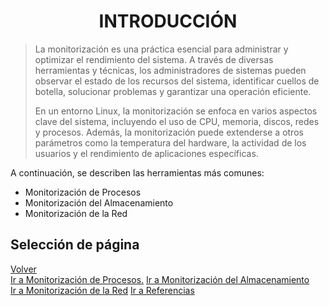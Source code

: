 # <h1 align="center"> INTRODUCCIÓN </h1> 

> La monitorización es una práctica esencial para administrar y optimizar el rendimiento del sistema. A través de diversas herramientas y técnicas, los administradores de sistemas pueden observar el estado de los recursos del sistema, identificar cuellos de botella, solucionar problemas y garantizar una operación eficiente. 
> 
> En un entorno Linux, la monitorización se enfoca en varios aspectos clave del sistema, incluyendo el uso de CPU, memoria, discos, redes y procesos. Además, la monitorización puede extenderse a otros parámetros como la temperatura del hardware, la actividad de los usuarios y el rendimiento de aplicaciones específicas.
 
A continuación, se describen las herramientas más comunes:

- Monitorización de Procesos
- Monitorización del Almacenamiento
- Monitorización de la Red

## Selección de página
[Volver](./README.md)  
[Ir a Monitorización de Procesos.](./Monitorizacion-Procesos.md)
[Ir a Monitorización del Almacenamiento](./Monitorización-Almacenamiento.md)  
[Ir a Monitorización de la Red](./Monitorizacion-Red.md)
[Ir a Referencias](./Referencias.md)
